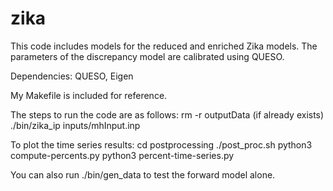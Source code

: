 # zika

This code includes models for the reduced and enriched Zika models.
The parameters of the discrepancy model are calibrated using QUESO.

Dependencies: QUESO, Eigen

My Makefile is included for reference.

The steps to run the code are as follows:
rm -r outputData (if already exists)
 ./bin/zika_ip inputs/mhInput.inp

To plot the time series results:
cd postprocessing
./post_proc.sh
python3 compute-percents.py
python3 percent-time-series.py

You can also run 
./bin/gen_data
to test the forward model alone.

